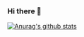 ### Hi there 👋

[![Anurag's github stats](https://github-readme-stats.vercel.app/api?username=NorbiPeti)](https://github.com/anuraghazra/github-readme-stats)

<!--
**NorbiPeti/NorbiPeti** is a ✨ _special_ ✨ repository because its `README.md` (this file) appears on your GitHub profile.

Here are some ideas to get you started:

- 🔭 I’m currently working on ...
- 🌱 I’m currently learning ...
- 👯 I’m looking to collaborate on ...
- 🤔 I’m looking for help with ...
- 💬 Ask me about ...
- 📫 How to reach me: ...
- 😄 Pronouns: ...
- ⚡ Fun fact: ...
-->
